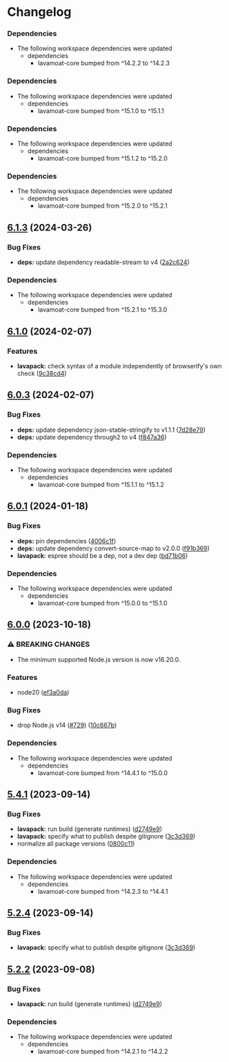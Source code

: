 # Changelog

### Dependencies

* The following workspace dependencies were updated
  * dependencies
    * lavamoat-core bumped from ^14.2.2 to ^14.2.3

### Dependencies

* The following workspace dependencies were updated
  * dependencies
    * lavamoat-core bumped from ^15.1.0 to ^15.1.1

### Dependencies

* The following workspace dependencies were updated
  * dependencies
    * lavamoat-core bumped from ^15.1.2 to ^15.2.0

### Dependencies

* The following workspace dependencies were updated
  * dependencies
    * lavamoat-core bumped from ^15.2.0 to ^15.2.1

## [6.1.3](https://github.com/LavaMoat/LavaMoat/compare/lavapack-v6.1.2...lavapack-v6.1.3) (2024-03-26)


### Bug Fixes

* **deps:** update dependency readable-stream to v4 ([2a2c624](https://github.com/LavaMoat/LavaMoat/commit/2a2c624866cb7699ca3c1cf765f44118d2b88f1f))


### Dependencies

* The following workspace dependencies were updated
  * dependencies
    * lavamoat-core bumped from ^15.2.1 to ^15.3.0

## [6.1.0](https://github.com/LavaMoat/LavaMoat/compare/lavapack-v6.0.3...lavapack-v6.1.0) (2024-02-07)


### Features

* **lavapack:** check syntax of a module independently of browserify's own check ([9c38cd4](https://github.com/LavaMoat/LavaMoat/commit/9c38cd47e7875dde53349dd34971c74ce34004d9))

## [6.0.3](https://github.com/LavaMoat/LavaMoat/compare/lavapack-v6.0.2...lavapack-v6.0.3) (2024-02-07)


### Bug Fixes

* **deps:** update dependency json-stable-stringify to v1.1.1 ([7d28e79](https://github.com/LavaMoat/LavaMoat/commit/7d28e79a5430f1f7c3987fc128e800efe590dd2a))
* **deps:** update dependency through2 to v4 ([f847a36](https://github.com/LavaMoat/LavaMoat/commit/f847a368528b8fdbfcac9de845e82bd2c8274ba2))


### Dependencies

* The following workspace dependencies were updated
  * dependencies
    * lavamoat-core bumped from ^15.1.1 to ^15.1.2

## [6.0.1](https://github.com/LavaMoat/LavaMoat/compare/lavapack-v6.0.0...lavapack-v6.0.1) (2024-01-18)


### Bug Fixes

* **deps:** pin dependencies ([4006c1f](https://github.com/LavaMoat/LavaMoat/commit/4006c1f386c3024e8a8092ded9b98ede20de084e))
* **deps:** update dependency convert-source-map to v2.0.0 ([f91b369](https://github.com/LavaMoat/LavaMoat/commit/f91b36962dc52fd63c824e6428589202d9a5535e))
* **lavapack:** espree should be a dep, not a dev dep ([bd71b06](https://github.com/LavaMoat/LavaMoat/commit/bd71b061b77343f0a8efa16be00b0801de8471a2))


### Dependencies

* The following workspace dependencies were updated
  * dependencies
    * lavamoat-core bumped from ^15.0.0 to ^15.1.0

## [6.0.0](https://github.com/LavaMoat/LavaMoat/compare/lavapack-v5.4.1...lavapack-v6.0.0) (2023-10-18)


### ⚠ BREAKING CHANGES

* The minimum supported Node.js version is now v16.20.0.

### Features

* node20 ([ef3a0da](https://github.com/LavaMoat/LavaMoat/commit/ef3a0da9960d7f5734e3d4180ebafdae2432a260))


### Bug Fixes

* drop Node.js v14 ([#729](https://github.com/LavaMoat/LavaMoat/issues/729)) ([10c667b](https://github.com/LavaMoat/LavaMoat/commit/10c667bd88eaabf60a8fd8e4493cc7676848b201))


### Dependencies

* The following workspace dependencies were updated
  * dependencies
    * lavamoat-core bumped from ^14.4.1 to ^15.0.0

## [5.4.1](https://github.com/LavaMoat/LavaMoat/compare/lavapack-v5.4.0...lavapack-v5.4.1) (2023-09-14)


### Bug Fixes

* **lavapack:** run build (generate runtimes) ([d2749e9](https://github.com/LavaMoat/LavaMoat/commit/d2749e9d4c972ad99d02388c11f89af6284ce650))
* **lavapack:** specify what to publish despite gitignore ([3c3d369](https://github.com/LavaMoat/LavaMoat/commit/3c3d369cd7db7f9c372a4b4eb956b65e434d7ea2))
* normalize all package versions ([0800c11](https://github.com/LavaMoat/LavaMoat/commit/0800c113c3504af312d904c48eb9a6844b10d6b1))


### Dependencies

* The following workspace dependencies were updated
  * dependencies
    * lavamoat-core bumped from ^14.2.3 to ^14.4.1

## [5.2.4](https://github.com/LavaMoat/LavaMoat/compare/lavapack-v5.2.3...lavapack-v5.2.4) (2023-09-14)


### Bug Fixes

* **lavapack:** specify what to publish despite gitignore ([3c3d369](https://github.com/LavaMoat/LavaMoat/commit/3c3d369cd7db7f9c372a4b4eb956b65e434d7ea2))

## [5.2.2](https://github.com/LavaMoat/LavaMoat/compare/lavapack-v5.2.1...lavapack-v5.2.2) (2023-09-08)


### Bug Fixes

* **lavapack:** run build (generate runtimes) ([d2749e9](https://github.com/LavaMoat/LavaMoat/commit/d2749e9d4c972ad99d02388c11f89af6284ce650))


### Dependencies

* The following workspace dependencies were updated
  * dependencies
    * lavamoat-core bumped from ^14.2.1 to ^14.2.2
